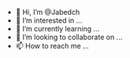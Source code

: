 - 👋 Hi, I’m @Jabedch
- 👀 I’m interested in ...
- 🌱 I’m currently learning ...
- 💞️ I’m looking to collaborate on ...
- 📫 How to reach me ...

<!---
Jabedch/Jabedch is a ✨ special ✨ repository because its `README.md` (this file) appears on your GitHub profile.
You can click the Preview link to take a look at your changes.
--->
